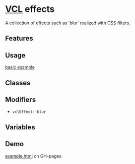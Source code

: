 # [VCL](https://vcl.github.io/) effects

A collection of effects such as 'blur' realized with CSS filters.

## Features

## Usage

[basic example](/demo/example.html)

## Classes

## Modifiers

- `vclEffect--blur`

## Variables

## Demo

[example.html](/demo/example.html) on GH-pages.

